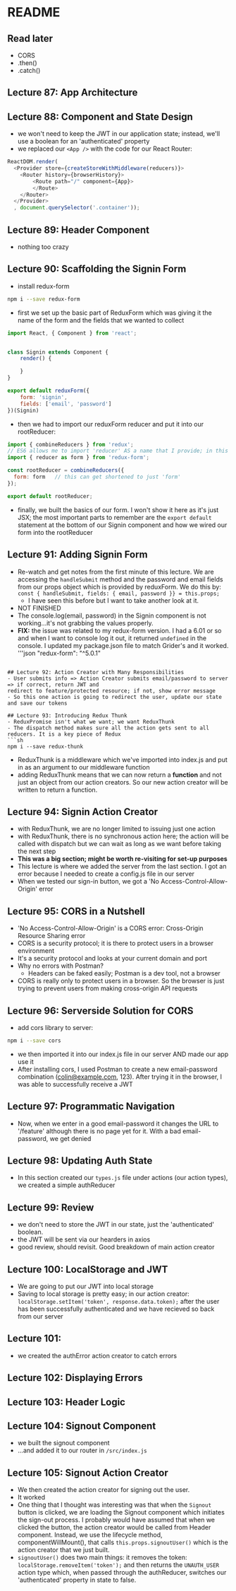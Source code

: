 # README

## Read later
- CORS
- .then()
- .catch()

## Lecture 87: App Architecture

## Lecture 88: Component and State Design
- we won't need to keep the JWT in our application state; instead, we'll use a boolean
for an 'authenticated' property
- we replaced our `<App />` with the code for our React Router:
```js
ReactDOM.render(
  <Provider store={createStoreWithMiddleware(reducers)}>
  	<Router history={browserHistory}>
    	<Route path="/" component={App}>
    	</Route>
    </Router>
  </Provider>
  , document.querySelector('.container'));
```

## Lecture 89: Header Component
- nothing too crazy

## Lecture 90: Scaffolding the Signin Form
- install redux-form
```sh
npm i --save redux-form
```
- first we set up the basic part of ReduxForm which was giving it the name of the form and the
fields that we wanted to collect
```js
import React, { Component } from 'react';


class Signin extends Component {
	render() {

	}
}

export default reduxForm({
	form: 'signin',
	fields: ['email', 'password']
})(Signin)
```
- then we had to import our reduxForm reducer and put it into our rootReducer:
```js
import { combineReducers } from 'redux';
// ES6 allows me to import 'reducer' AS a name that I provide; in this case, 'form'
import { reducer as form } from 'redux-form';

const rootReducer = combineReducers({
  form: form   // this can get shortened to just 'form'
});

export default rootReducer;
```
- finally, we built the basics of our form.  I won't show it here as it's just JSX; the most
important parts to remember are the `export default` statement at the bottom of our Signin
component and how we wired our form into the rootReducer

## Lecture 91: Adding Signin Form
- Re-watch and get notes from the first minute of this lecture.  We are accessing the `handleSubmit`
method and the password and email fields from our props object which is provided by reduxForm. We
do this by: `const { handleSubmit, fields: { email, password }} = this.props;`
  - I have seen this before but I want to take another look at it.
- NOT FINISHED
- The console.log(email, password) in the Signin component is not working...it's not grabbing the
values properly.
- **FIX:** the issue was related to my redux-form version.  I had a 6.01 or so and when I want to console
log it out, it returned `undefined` in the console.  I updated my package.json file to match Grider's
and it worked.
'''json
"redux-form": "^5.0.1"
```

## Lecture 92: Action Creator with Many Responsibilities
- User submits info => Action Creator submits email/password to server => if correct, return JWT and
redirect to feature/protected resource; if not, show error message
- So this one action is going to redirect the user, update our state and save our tokens

## Lecture 93: Introducing Redux Thunk
- ReduxPromise isn't what we want; we want ReduxThunk
- The dispatch method makes sure all the action gets sent to all reducers. It is a key piece of Redux
```sh
npm i --save redux-thunk
```
- ReduxThunk is a middleware which we've imported into index.js and put in as an argument to our middleware
function
- adding ReduxThunk means that we can now return a **function** and not just an object from our action
creators.  So our new action creator will be written to return a function.

## Lecture 94: Signin Action Creator
- with ReduxThunk, we are no longer limited to issuing just one action
- with ReduxThunk, there is no synchronous action here; the action will be called with dispatch but we
can wait as long as we want before taking the next step
- **This was a big section; might be worth re-visiting for set-up purposes**
- This lecture is where we added the server from the last section.  I got an error because I needed to 
create a config.js file in our server
- When we tested our sign-in button, we got a 'No Access-Control-Allow-Origin' error

## Lecture 95: CORS in a Nutshell
- 'No Access-Control-Allow-Origin' is a CORS error: Cross-Origin Resource Sharing error
- CORS is a security protocol; it is there to protect users in a browser environment
- It's a security protocol and looks at your current domain and port
- Why no errors with Postman?
  - Headers can be faked easily; Postman is a dev tool, not a browser
- CORS is really only to protect users in a browser.  So the browser is just trying to prevent users
from making cross-origin API requests


## Lecture 96: Serverside Solution for CORS
- add cors library to server:
```sh
npm i --save cors
```
- we then imported it into our index.js file in our server AND made our app use it
- After installing cors, I used Postman to create a new email-password combination (colin@example.com, 
123).  After trying it in the browser, I was able to successfully receive a JWT

## Lecture 97: Programmatic Navigation
- Now, when we enter in a good email-password it changes the URL to '/feature' although there is no
page yet for it.  With a bad email-password, we get denied

## Lecture 98: Updating Auth State
- In this section created our `types.js` file under actions (our action types), we created a simple 
authReducer

## Lecture 99: Review
- we don't need to store the JWT in our state, just the 'authenticated' boolean.
- the JWT will be sent via our hearders in axios
- good review, should revisit.  Good breakdown of main action creator

## Lecture 100: LocalStorage and JWT
- We are going to put our JWT into local storage
- Saving to local storage is pretty easy; in our action creator: 
`localStorage.setItem('token', response.data.token);` after the user has been successfully authenticated
and we have recieved so back from our server

## Lecture 101:
- we created the authError action creator to catch errors

## Lecture 102: Displaying Errors

## Lecture 103: Header Logic

## Lecture 104: Signout Component
- we built the signout component
- ...and added it to our router in `/src/index.js`

## Lecture 105: Signout Action Creator
- We then created the action creator for signing out the user.
- It worked
- One thing that I thought was interesting was that when the `Signout` button is clicked, we are loading
the Signout component which initiates the sign-out process.  I probably would have assumed that when we
clicked the button, the action creator would be called from Header component.  Instead, we use the
lifecycle method, componentWillMount(), that calls `this.props.signoutUser()` which is the action creator
that we just built.
- `signoutUser()` does two main things: it removes the token: `localStorage.removeItem('token');` and then
returns the `UNAUTH_USER` action type which, when passed through the authReducer, switches our 
'authenticated' property in state to false.


